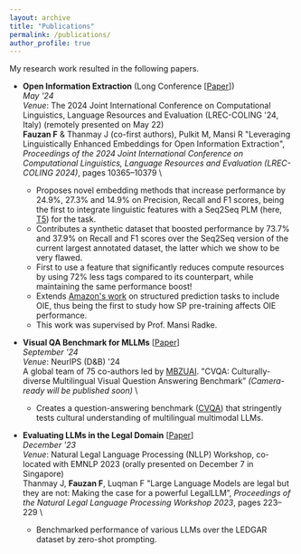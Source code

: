 ```yaml
---
layout: archive
title: "Publications"
permalink: /publications/
author_profile: true
---
```


My research work resulted in the following papers.

- **Open Information Extraction** (Long Conference [[Paper](https://aclanthology.org/2024.lrec-main.906/)])\
    _May '24_ \
    _Venue_: The 2024 Joint International Conference on Computational Linguistics, Language Resources and Evaluation (LREC-COLING '24, Italy) (remotely presented on May 22) \
    **Fauzan F** & Thanmay J (co-first authors), Pulkit M, Mansi R "Leveraging Linguistically Enhanced Embeddings for Open Information Extraction", _Proceedings of the 2024 Joint International Conference on Computational Linguistics, Language Resources and Evaluation (LREC-COLING 2024)_, pages 10365–10379 \ 
    - Proposes novel embedding methods that increase performance by 24.9%, 27.3% and 14.9% on Precision, Recall and F1 scores, being the first to integrate linguistic features with a Seq2Seq PLM (here, [T5](https://arxiv.org/abs/1910.10683)) for the task.
    - Contributes a synthetic dataset that boosted performance by 73.7% and 37.9% on Recall and F1 scores over the Seq2Seq version of the current largest annotated dataset, the latter which we show to be very flawed.
    - First to use a feature that significantly reduces compute resources by using 72% less tags compared to its counterpart, while maintaining the same performance boost!
    - Extends [Amazon's work](https://arxiv.org/abs/2101.05779) on structured prediction tasks to include OIE, thus being the first to study how SP pre-training affects OIE performance.
    - This work was supervised by Prof. Mansi Radke.

- **Visual QA Benchmark for MLLMs** [[Paper](https://arxiv.org/abs/2406.05967)] \
    _September '24_ \
    _Venue_: NeurIPS (D&B) '24 \
 A global team of 75 co-authors led by [MBZUAI](https://mbzuai.ac.ae/). "CVQA: Culturally-diverse Multilingual Visual Question Answering Benchmark” _(Camera-ready will be published soon)_ \
  - Creates a question-answering benchmark ([CVQA](https://cvqa-benchmark.org/)) that stringently tests cultural understanding of multilingual multimodal LLMs.
 
- **Evaluating LLMs in the Legal Domain** [[Paper](https://aclanthology.org/2023.nllp-1.22/)] \
    _December '23_ \
    _Venue_: Natural Legal Language Processing (NLLP) Workshop, co-located with EMNLP 2023 (orally presented on December 7 in Singapore) \
 Thanmay J, **Fauzan F**, Luqman F "Large Language Models are legal but they are not: Making the case for a powerful LegalLLM”, _Proceedings of the Natural Legal Language Processing Workshop 2023_, pages 223–229 \
  - Benchmarked performance of various LLMs over the LEDGAR dataset by zero-shot prompting.
